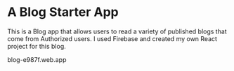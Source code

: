 # A Blog Starter App

This is a Blog app that allows users to read a variety of published blogs that come from Authorized users. I used Firebase and created my own React project for this blog. 

blog-e987f.web.app
